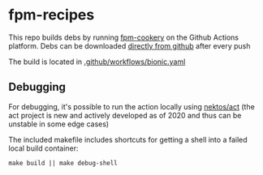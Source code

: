 # fpm-recipes

This repo builds debs by running [fpm-cookery](https://github.com/bernd/fpm-cookery) on the Github Actions platform.
Debs can be downloaded [directly from github](https://github.com/wikia/public-fpm-recipes/actions/workflows/bionic.yaml?query=is%3Acompleted) after every push

The build is located in [.github/workflows/bionic.yaml](./.github/workflows/bionic.yaml)

## Debugging

For debugging, it's possible to run the action locally using [nektos/act](https://github.com/nektos/act)
(the act project is new and actively developed as of 2020 and thus can be unstable in some edge cases)

The included makefile includes shortcuts for getting a shell into a failed local build container:

`make build || make debug-shell`


